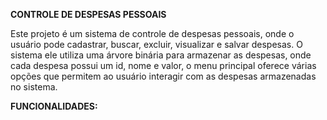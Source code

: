 __CONTROLE DE DESPESAS PESSOAIS__

Este projeto é um sistema de controle de despesas pessoais, onde o usuário pode cadastrar, buscar, excluir, visualizar e salvar despesas.
O sistema ele utiliza uma árvore binária para armazenar as despesas, onde cada despesa possui um id, nome e valor, o menu principal oferece
várias opções que permitem ao usuário interagir com as despesas armazenadas no sistema.


__FUNCIONALIDADES:__
